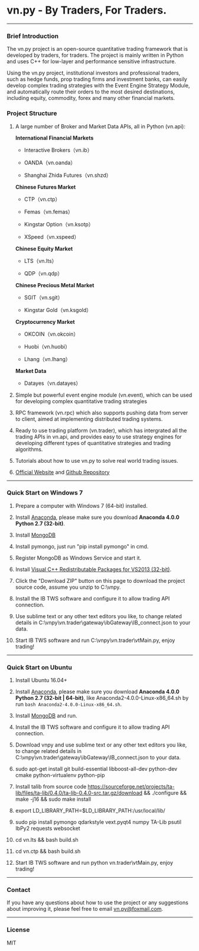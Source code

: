 # vn.py - By Traders, For Traders.

---

### Brief Introduction

The vn.py project is an open-source quantitative trading framework that is developed by traders, for traders. The project is mainly written in Python and uses C++ for low-layer and performance sensitive infrastructure. 

Using the vn.py project, institutional investors and professional traders, such as hedge funds, prop trading firms and investment banks, can easily develop complex trading strategies with the Event Engine Strategy Module, and automatically route their orders to the most desired destinations, including equity, commodity, forex and many other financial markets. 


### Project Structure

1. A large number of Broker and Market Data APIs, all in Python (vn.api):

	**International Financial Markets**

	- Interactive Brokers（vn.ib）

	- OANDA（vn.oanda）
	
	- Shanghai Zhida Futures（vn.shzd）

	**Chinese Futures Market**

	- CTP（vn.ctp）

	- Femas（vn.femas）

	- Kingstar Option（vn.ksotp）

	- XSpeed（vn.xspeed）


	**Chinese Equity Market**

	- LTS（vn.lts）
	
	- QDP（vn.qdp）
	

	**Chinese Precious Metal Market**

	- SGIT（vn.sgit）

	- Kingstar Gold（vn.ksgold）


	**Cryptocurrency Market**

	- OKCOIN（vn.okcoin）
	
	- Huobi（vn.huobi）

	- Lhang（vn.lhang）

	**Market Data**

	- Datayes（vn.datayes）

2. Simple but powerful event engine module (vn.event), which can be used for developing complex quantitative trading strategies

3. RPC framework (vn.rpc) which also supports pushing data from server to client, aimed at implementing distributed trading systems.

4. Ready to use trading platform (vn.trader), which has intergrated all the trading APIs in vn.api, and provides easy to use strategy engines for developing different types of quantitative strategies and trading algorithms.

5. Tutorials about how to use vn.py to solve real world trading issues.

6. [Official Website](http://vnpy.org) and [Github Repository](http://www.github.com/vnpy/vnpy)


---
### Quick Start on Windows 7

1. Prepare a computer with Windows 7 (64-bit) installed.

2. Install [Anaconda](http://www.continuum.io/downloads), please make sure you download **Anaconda 4.0.0 Python 2.7 (32-bit)**.

3. Install [MongoDB](https://www.mongodb.org/downloads#production)

4. Install pymongo, just run "pip install pymongo" in cmd.

5. Register MongoDB as Windows Service and start it.

6. Install [Visual C++  Redistributable Packages for VS2013 (32-bit)](https://www.microsoft.com/en-gb/download/details.aspx?id=40784).

7. Click the "Download ZIP" button on this page to download the project source code, assume you unzip to C:\vnpy.

8. Install the IB TWS software and configure it to allow trading API connection.

9. Use sublime text or any other text editors you like, to change related details in C:\vnpy\vn.trader\gateway\ibGateway\IB_connect.json to your data.

10. Start IB TWS software and run C:\vnpy\vn.trader\vtMain.py, enjoy trading!

---
### Quick Start on Ubuntu
1. Install Ubuntu 16.04+

2. Install [Anaconda](http://www.continuum.io/downloads), please make sure you download **Anaconda 4.0.0 Python 2.7 (32-bit | 64-bit)**, like Anaconda2-4.0.0-Linux-x86_64.sh by run `bash Anaconda2-4.0.0-Linux-x86_64.sh`.

3. Install [MongoDB](https://www.mongodb.org/downloads#production) and run.

4. Install the IB TWS software and configure it to allow trading API connection.

5. Download vnpy and use sublime text or any other text editors you like, to change related details in C:\vnpy\vn.trader\gateway\ibGateway\IB_connect.json to your data.

6. sudo apt-get install git build-essential libboost-all-dev python-dev cmake python-virtualenv python-pip

7. Install talib from source code https://sourceforge.net/projects/ta-lib/files/ta-lib/0.4.0/ta-lib-0.4.0-src.tar.gz/download && ./configure && make -j16 && sudo make install

8. export LD_LIBRARY_PATH=$LD_LIBRARY_PATH:/usr/local/lib/

9. sudo pip install pymongo qdarkstyle vext.pyqt4 numpy TA-Lib psutil IbPy2 requests websocket

10. cd vn.lts && bash build.sh

11. cd vn.ctp && bash build.sh

12. Start IB TWS software and run python vn.trader\vtMain.py, enjoy trading!

---
### Contact

If you have any questions about how to use the project or any suggestions about improving it, please feel free to email vn.py@foxmail.com.

---
### License
MIT

